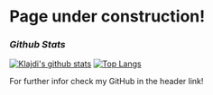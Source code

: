 # **Page under construction!** 

### *Github Stats*

[![Klajdi's github stats](https://github-readme-stats.vercel.app/api?username=davion&show_icons=true&theme=merko)](https://github.com/Davion)
[![Top Langs](https://github-readme-stats.vercel.app/api/top-langs/?username=davion&layout=compact&theme=merko)](https://github.com/Davion)

For further infor check my GitHub in the header link!
